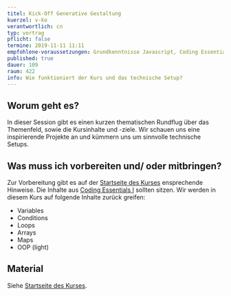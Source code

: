 ```yaml
---
titel: Kick-Off Generative Gestaltung
kuerzel: v-ko
verantwortlich: cn
typ: vortrag
pflicht: false
termine: 2019-11-11 11:11
empfohlene-voraussetzungen: Grundkenntnisse Javascript, Coding Essentials I
published: true
dauer: 109
raum: 422
info: Wie funktioniert der Kurs und das technische Setup?
---
```


## Worum geht es?
In dieser Session gibt es einen kurzen thematischen Rundflug über das Themenfeld, sowie die Kursinhalte und -ziele. Wir schauen uns eine inspirierende Projekte an und kümmern uns um sinnvolle technische Setups.


## Was muss ich vorbereiten und/ oder mitbringen?
Zur Vorbereitung gibt es auf der [Startseite des Kurses](/generative-gestaltung/#vorbereitung) ensprechende Hinweise. Die Inhalte aus [Coding Essentials I](https://staff.pages.coco.study/ce01/learning-materials/) sollten sitzen. Wir werden in diesem Kurs auf folgende Inhalte zurück greifen:

- Variables
- Conditions
- Loops
- Arrays
- Maps
- OOP (light)


## Material
Siehe [Startseite des Kurses](/generative-gestaltung/#vorbereitung).